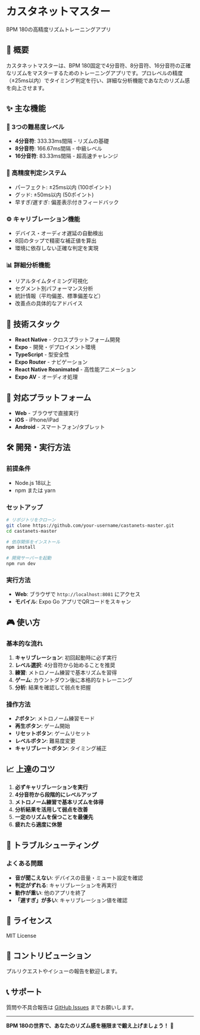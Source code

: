 # カスタネットマスター

BPM 180の高精度リズムトレーニングアプリ

## 🎯 概要

カスタネットマスターは、BPM 180固定で4分音符、8分音符、16分音符の正確なリズムをマスターするためのトレーニングアプリです。プロレベルの精度（±25ms以内）でタイミング判定を行い、詳細な分析機能であなたのリズム感を向上させます。

## ✨ 主な機能

### 🎵 3つの難易度レベル
- **4分音符**: 333.33ms間隔 - リズムの基礎
- **8分音符**: 166.67ms間隔 - 中級レベル
- **16分音符**: 83.33ms間隔 - 超高速チャレンジ

### 🎯 高精度判定システム
- パーフェクト: ±25ms以内 (100ポイント)
- グッド: ±50ms以内 (50ポイント)
- 早すぎ/遅すぎ: 偏差表示付きフィードバック

### ⚙️ キャリブレーション機能
- デバイス・オーディオ遅延の自動検出
- 8回のタップで精密な補正値を算出
- 環境に依存しない正確な判定を実現

### 📊 詳細分析機能
- リアルタイムタイミング可視化
- セグメント別パフォーマンス分析
- 統計情報（平均偏差、標準偏差など）
- 改善点の具体的なアドバイス

## 🚀 技術スタック

- **React Native** - クロスプラットフォーム開発
- **Expo** - 開発・デプロイメント環境
- **TypeScript** - 型安全性
- **Expo Router** - ナビゲーション
- **React Native Reanimated** - 高性能アニメーション
- **Expo AV** - オーディオ処理

## 📱 対応プラットフォーム

- **Web** - ブラウザで直接実行
- **iOS** - iPhone/iPad
- **Android** - スマートフォン/タブレット

## 🛠️ 開発・実行方法

### 前提条件
- Node.js 18以上
- npm または yarn

### セットアップ
```bash
# リポジトリをクローン
git clone https://github.com/your-username/castanets-master.git
cd castanets-master

# 依存関係をインストール
npm install

# 開発サーバーを起動
npm run dev
```

### 実行方法
- **Web**: ブラウザで `http://localhost:8081` にアクセス
- **モバイル**: Expo Go アプリでQRコードをスキャン

## 🎮 使い方

### 基本的な流れ
1. **キャリブレーション**: 初回起動時に必ず実行
2. **レベル選択**: 4分音符から始めることを推奨
3. **練習**: メトロノーム練習で基本リズムを習得
4. **ゲーム**: カウントダウン後に本格的なトレーニング
5. **分析**: 結果を確認して弱点を把握

### 操作方法
- **♪ボタン**: メトロノーム練習モード
- **再生ボタン**: ゲーム開始
- **リセットボタン**: ゲームリセット
- **レベルボタン**: 難易度変更
- **キャリブレートボタン**: タイミング補正

## 📈 上達のコツ

1. **必ずキャリブレーションを実行**
2. **4分音符から段階的にレベルアップ**
3. **メトロノーム練習で基本リズムを体得**
4. **分析結果を活用して弱点を改善**
5. **一定のリズムを保つことを最優先**
6. **疲れたら適度に休憩**

## 🔧 トラブルシューティング

### よくある問題
- **音が聞こえない**: デバイスの音量・ミュート設定を確認
- **判定がずれる**: キャリブレーションを再実行
- **動作が重い**: 他のアプリを終了
- **「遅すぎ」が多い**: キャリブレーション値を確認

## 📄 ライセンス

MIT License

## 🤝 コントリビューション

プルリクエストやイシューの報告を歓迎します。

## 📞 サポート

質問や不具合報告は [GitHub Issues](https://github.com/your-username/castanets-master/issues) までお願いします。

---

**BPM 180の世界で、あなたのリズム感を極限まで鍛え上げましょう！** 🎵